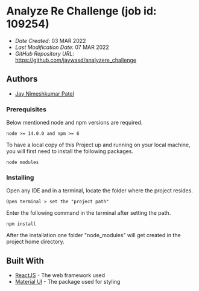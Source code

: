 # Analyze Re Challenge (job id: 109254)

* *Date Created*: 03 MAR 2022
* *Last Modification Date*: 07 MAR 2022
* *GitHub Repository URL*: <https://github.com/jaywasd/analyzere_challenge>

## Authors

* [Jay Nimeshkumar Patel](jy982893@dal.ca)

### Prerequisites
Below mentioned node and npm versions are required.
```
node >= 14.0.0 and npm >= 6
```
To have a local copy of this Project up and running on your local machine, you will first need to install the following packages.
```
node modules
```
### Installing

Open any IDE and in a terminal, locate the folder where the project resides.

```
Open terminal > set the "project path"
```

Enter the following command in the terminal after setting the path.
```
npm install
```

After the installation one folder "node_modules" will get created in the project home directory.

## Built With

* [ReactJS](https://reactjs.org/docs/getting-started.html) - The web framework used
* [Material UI](https://mui.com/getting-started/installation/) - The package used for styling


